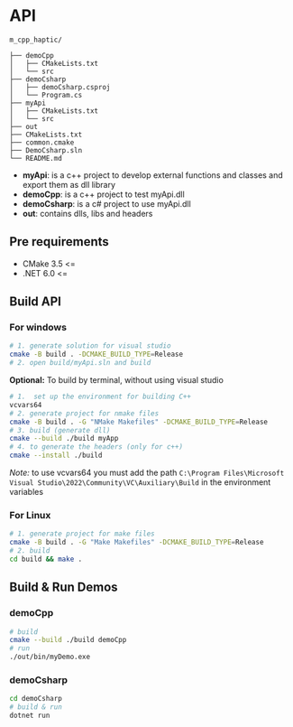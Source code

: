 # API

```
m_cpp_haptic/

├── demoCpp
│   ├── CMakeLists.txt
│   └── src
├── demoCsharp
│   ├── demoCsharp.csproj
│   └── Program.cs
├── myApi
│   ├── CMakeLists.txt
│   └── src
├── out
├── CMakeLists.txt
├── common.cmake
├── DemoCsharp.sln
└── README.md

```
- **myApi**: is a c++ project to develop external functions and classes and export them as dll library
- **demoCpp**: is a c++ project to test myApi.dll
- **demoCsharp**: is a c# project to use myApi.dll
- **out**: contains dlls, libs and headers

## Pre requirements
- CMake 3.5 <=
- .NET 6.0 <=

## Build API

### For windows

```bash
# 1. generate solution for visual studio
cmake -B build . -DCMAKE_BUILD_TYPE=Release
# 2. open build/myApi.sln and build
```

**Optional:** To build by terminal, without using visual studio

```bash
# 1.  set up the environment for building C++
vcvars64
# 2. generate project for nmake files
cmake -B build . -G "NMake Makefiles" -DCMAKE_BUILD_TYPE=Release
# 3. build (generate dll)
cmake --build ./build myApp
# 4. to generate the headers (only for c++)
cmake --install ./build
```

*Note:* to use vcvars64 you must add the path `C:\Program Files\Microsoft Visual Studio\2022\Community\VC\Auxiliary\Build` in the environment variables

### For Linux

```bash
# 1. generate project for make files
cmake -B build . -G "Make Makefiles" -DCMAKE_BUILD_TYPE=Release
# 2. build
cd build && make .
```

## Build & Run Demos
### demoCpp
```bash
# build
cmake --build ./build demoCpp
# run
./out/bin/myDemo.exe
```

### demoCsharp
```bash
cd demoCsharp
# build & run
dotnet run
```